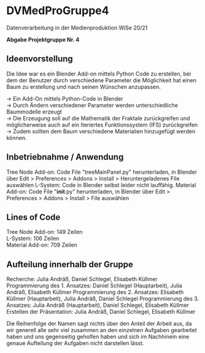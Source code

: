 # DVMedProGruppe4

Datenverarbeitung in der Medienproduktion WiSe 20/21  

**Abgabe Projektgruppe Nr. 4**

## Ideenvorstellung
Die Idee war es ein Blender Add-on mittels Python Code zu erstellen, bei dem der Benutzer durch verschiedene Parameter die Möglichkeit hat einen Baum zu erstellung und nach seinen Wünschen anzupassen.

→ Ein Add-On mittels Python-Code in Blender   
→ Durch Ändern verschiedener Parameter werden unterschiedliche Baummodelle erzeugt   
→ Die Erzeugung soll auf die Mathematik der Fraktale zurückgreifen und möglicherweise auch auf ein Iteriertes Funktionssystem (IFS) zurückgreifen  
→ Zudem sollten dem Baum verschiedene Materialien hinzugefügt werden können.  

## Inbetriebnahme / Anwendung
Tree Node Add-on: Code File "treeMainPanel.py" herunterladen,  in Blender über Edit > Preferences > Addons > Install > Heruntergeladenes File auswählen
L-System: Code in Blender selbst leider nicht lauffähig.
Material Add-on: Code File "__init__.py" herunterladen, in Blender über Edit > Preferences > Addons > Install > File auswählen 

## Lines of Code

Tree Node Add-on: 149 Zeilen  
L-System: 106 Zeilen  
Material Add-on: 709 Zeilen  

## Aufteilung innerhalb der Gruppe
Recherche: Julia Andräß, Daniel Schlegel, Elisabeth Küllmer
Programmierung des 1. Ansatzes: Daniel Schlegel (Hauptarbeit), Julia Andräß, Elisabeth Küllmer
Programmierung des 2. Ansatzes: Elisabeth Küllmer (Hauptarbeit), Julia Andräß, Daniel Schlegel
Programmierung des 3. Ansatzes: Julia Andräß (Hauptarbeit), Daniel Schlegel, Elisabeth Küllmer
Erstellen der Präsentation: Julia Andräß, Daniel Schlegel, Elisabeth Küllmer

Die Reihenfolge der Namen sagt nichts über den Anteil der Arbeit aus, da wir generell alle sehr viel zusammen an den einzelnen Aufgaben gearbeitet haben und uns gegenseitig geholfen haben und sich im Nachhinein eine genaue Aufteilung der Aufgaben nicht darstellen lässt.

